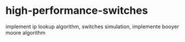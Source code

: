 # high-performance-switches
implement ip lookup algorithm, switches simulation, implemente booyer moore algorithm
